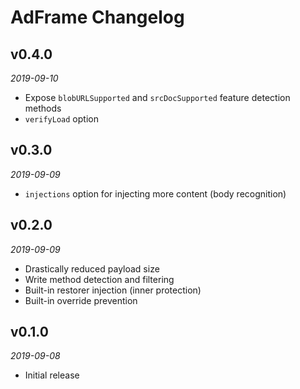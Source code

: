 # AdFrame Changelog

## v0.4.0
_2019-09-10_

 * Expose `blobURLSupported` and `srcDocSupported` feature detection methods
 * `verifyLoad` option

## v0.3.0
_2019-09-09_

 * `injections` option for injecting more content (body recognition)

## v0.2.0
_2019-09-09_

 * Drastically reduced payload size
 * Write method detection and filtering
 * Built-in restorer injection (inner protection)
 * Built-in override prevention

## v0.1.0
_2019-09-08_

 * Initial release
